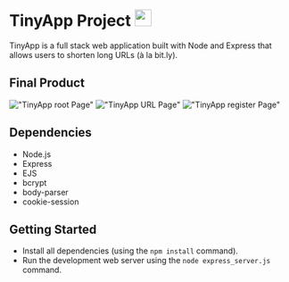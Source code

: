 # TinyApp Project <img src="https://raw.githubusercontent.com/MartinHeinz/MartinHeinz/master/wave.gif" width="30px">


TinyApp is a full stack web application built with Node and Express that allows users to shorten long URLs (à la bit.ly).

## Final Product

!["TinyApp root Page"](https://i.ibb.co/MffKtCp/Screen-Shot-2022-05-10-at-1-26-13-AM.png)
!["TinyApp URL Page"](https://i.ibb.co/dmS8vmG/Screen-Shot-2022-05-10-at-1-21-15-AM.png)
!["TinyApp register Page"](https://i.ibb.co/3mbRdxN/Screen-Shot-2022-05-10-at-2-05-40-AM.png)

## Dependencies

- Node.js
- Express
- EJS
- bcrypt
- body-parser
- cookie-session


## Getting Started

- Install all dependencies (using the `npm install` command).
- Run the development web server using the `node express_server.js` command.